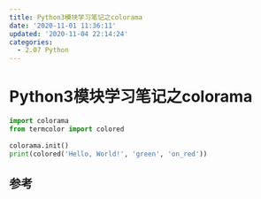 ```yaml
---
title: Python3模块学习笔记之colorama
date: '2020-11-01 11:36:11'
updated: '2020-11-04 22:14:24'
categories:
  - 2.07 Python
---
```

# Python3模块学习笔记之colorama

```python
import colorama
from termcolor import colored 
  
colorama.init()
print(colored('Hello, World!', 'green', 'on_red')) 
```



## 参考

[^1]: [Print Colors in Python terminal](https://www.geeksforgeeks.org/print-colors-python-terminal/)
